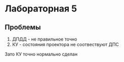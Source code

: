 # Лабораторная 5

## Проблемы

1. ДПДД - не правильное точно
2. КУ - состояния проектора не соотвествуют ДПС

Зато КУ точно нормально сделан